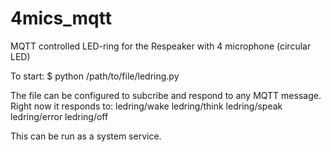 # 4mics_mqtt
MQTT controlled LED-ring for the Respeaker with 4 microphone (circular LED)

To start:
$ python /path/to/file/ledring.py

The file can be configured to subcribe and respond to any MQTT message. Right now it responds to:
ledring/wake
ledring/think
ledring/speak
ledring/error
ledring/off

This can be run as a system service.

